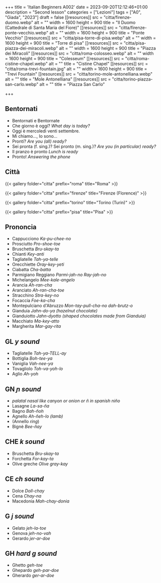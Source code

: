 +++
title = 'Italian Beginners A002'
date = 2023-09-20T12:12:46+01:00
description = "Second lesson"
categories = ["Lezioni"]
tags = ["A0", "Giada", "2023"]
draft = false
[[resources]]
  src = "citta/firenze-duomo.webp"
  alt = ""
  width = 1600
  height = 900
  title = "Il Duomo (Cattedrale di Santa Maria del Fiore)"
[[resources]]
  src = "citta/firenze-ponte-vecchio.webp"
  alt = ""
  width = 1600
  height = 900
  title = "Ponte Vecchio"
[[resources]]
  src = "citta/pisa-torre-di-pisa.webp"
  alt = ""
  width = 1600
  height = 900
  title = "Torre di pisa"
[[resources]]
  src = "citta/pisa-piazza-dei-miracoli.webp"
  alt = ""
  width = 1600
  height = 900
  title = "Piazza dei Miracoli"
[[resources]]
  src = "citta/roma-colosseo.webp"
  alt = ""
  width = 1600
  height = 900
  title = "Colesseum"
[[resources]]
  src = "citta/roma-cistine-chapel.webp"
  alt = ""
  title = "Cistine Chapel"
[[resources]]
  src = "citta/roma-trevi-fountain.jpg"
  alt = ""
  width = 1600
  height = 900
  title = "Trevi Fountain"
[[resources]]
  src = "citta/torino-mole-antonelliana.webp"
  alt = ""
  title = "Mole Antonelliana"
[[resources]]
  src = "citta/torino-piazza-san-carlo.webp"
  alt = ""
  title = "Piazza San Carlo"


+++


## Bentornati

- Bentornati e Bentornate
- Che giorno è oggi? *What day is today?*
- Oggi è mercoledì venti settembre.
- Mi chiamo..., Io sono...
- Pronti? *Are you (all) ready?*
- Sei pronta (f. sing.)? Sei pronto (m. sing.)? *Are you (in particular) ready?*
- Il pranzo è pronto *Lunch is ready*
- Pronto! *Answering the phone*

## Città

{{< gallery folder="citta" prefix="roma" title="Roma" >}}

{{< gallery folder="citta" prefix="firenze" title="Firenze (Florence)" >}}

{{< gallery folder="citta" prefix="torino" title="Torino (Turin)" >}}

{{< gallery folder="citta" prefix="pisa" title="Pisa" >}}

## Prononcia

- Cappucciono *Ka-pu-chee-no*
- Prosciutto *Pro-shoe-toe*
- Bruschetta *Bru-skay-ta*
- Chianti *Key-anti*
- Tagliatelle *Tah-ya-telle*
- Orecchiette *Oray-key-yeti*
- Ciabatta *Cha-batta*
- Parmigiano Reggiano *Parmi-jah-no Ray-jah-no*
- Michelangelo *Mee-kale-angelo*
- Arancia *Ah-ran-cha*
- Aranciato *Ah-ran-cha-toe*
- Stracchino *Stra-key-no*
- Focaccia *Foe-ka-cha*
- Montepulciano d'Abruzzo *Mon-tay-pull-cha-no dah-brutz-o*
- Gianduia *Jahn-do-ya (hazelnut chocolate)*
- Gianduiotto *Jahn-dyotto (shaped chocolates made from Gianduia)*
- Macchiato *Ma-key-atto*
- Margherita *Mar-gay-rita*

## GL *y sound*

- Tagliatelle *Tah-ya-TELL-ay*
- Bottiglia *Boh-tee-ya*
- Vaniglia *Vah-nee-ya*
- Tovagliolo *Toh-va-yoh-lo*
- Aglio *Ah-yoh*

## GN *ɲ sound*

- *palatal nasal like canyon or onion or ñ in spanish niño*
- Lasagne *La-sa-ña*
- Bagno *Bah-ñoh*
- Agnello *Ah-ñeh-lo (lamb)*
- (Annello *ring*)
- Bignè *Bee-ñay*

## CHE *k sound*

- Bruschetta *Bru-skay-ta*
- Forchetta *For-kay-ta*
- Olive greche *Olive gray-kay*

## CE *ch sound*

- Dolce *Doll-chay*
- Cena *Chay-na*
- Macedonia *Mah-chay-donia*

## G *j sound*

- Gelato *jeh-la-toe*
- Genova *jeh-no-vah*
- Gerardo *jer-ar-doe*

## GH *hard g sound*

- Ghetto *geh-toe*
- Ghepardo *geh-par-doe*
- Gherardo *ger-ar-doe*
